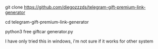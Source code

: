 git clone https://github.com/diegozzzds/telegram-gift-premium-link-generator

cd telegram-gift-premium-link-generator

python3 free giftcar generator.py

I have only tried this in windows, i'm not sure if it works for other system
